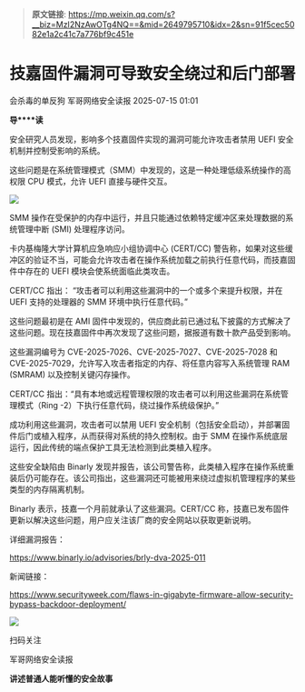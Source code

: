 > **原文链接**: https://mp.weixin.qq.com/s?__biz=MzI2NzAwOTg4NQ==&mid=2649795710&idx=2&sn=91f5cec5082e1a2c41c7a776bf9c451e

#  技嘉固件漏洞可导致安全绕过和后门部署  
会杀毒的单反狗  军哥网络安全读报   2025-07-15 01:01  
  
**导****读**  
  
  
  
安全研究人员发现，影响多个技嘉固件实现的漏洞可能允许攻击者禁用 UEFI 安全机制并控制受影响的系统。  
  
  
这些问题是在系统管理模式（SMM）中发现的，这是一种处理低级系统操作的高权限 CPU 模式，允许 UEFI 直接与硬件交互。  
  
![](https://mmbiz.qpic.cn/mmbiz_png/AnRWZJZfVaF0OrLAXuWLVIZawcTXcTst1UJLAKJw9NSib79tTzKURklTKsUCuvCxJC3uZ3kYtJYcz2nGAaJ1ic8w/640?wx_fmt=png&from=appmsg "")  
  
  
SMM 操作在受保护的内存中运行，并且只能通过依赖特定缓冲区来处理数据的系统管理中断 (SMI) 处理程序访问。  
  
  
卡内基梅隆大学计算机应急响应小组协调中心 (CERT/CC) 警告称，如果对这些缓冲区的验证不当，可能会允许攻击者在操作系统加载之前执行任意代码，而技嘉固件中存在的 UEFI 模块会使系统面临此类攻击。  
  
  
CERT/CC 指出： “攻击者可以利用这些漏洞中的一个或多个来提升权限，并在 UEFI 支持的处理器的 SMM 环境中执行任意代码。”  
  
  
这些问题最初是在 AMI 固件中发现的，供应商此前已通过私下披露的方式解决了这些问题。现在技嘉固件中再次发现了这些问题，据报道有数十款产品受到影响。  
  
  
这些漏洞编号为 CVE-2025-7026、CVE-2025-7027、CVE-2025-7028 和 CVE-2025-7029，允许写入攻击者指定的内存、将任意内容写入系统管理 RAM (SMRAM) 以及控制关键闪存操作。  
  
  
CERT/CC 指出：“具有本地或远程管理权限的攻击者可以利用这些漏洞在系统管理模式（Ring -2）下执行任意代码，绕过操作系统级保护。”  
  
  
成功利用这些漏洞，攻击者可以禁用 UEFI 安全机制（包括安全启动），并部署固件后门或植入程序，从而获得对系统的持久控制权。由于 SMM 在操作系统底层运行，因此传统的端点保护工具无法检测到此类植入程序。  
  
  
这些安全缺陷由 Binarly 发现并报告，该公司警告称，此类植入程序在操作系统重装后仍可能存在。该公司指出，这些漏洞还可能被用来绕过虚拟机管理程序的某些类型的内存隔离机制。  
  
  
Binarly 表示，技嘉一个月前就承认了这些漏洞。CERT/CC 称，技嘉已发布固件更新以解决这些问题，用户应关注该厂商的安全网站以获取更新说明。  
  
  
详细漏洞报告：  
  
https://www.binarly.io/advisories/brly-dva-2025-011  
  
  
新闻链接：  
  
https://www.securityweek.com/flaws-in-gigabyte-firmware-allow-security-bypass-backdoor-deployment/  
  
![](https://mmbiz.qpic.cn/mmbiz_jpg/AnRWZJZfVaGC3gsJClsh4Fia0icylyBEnBywibdbkrLLzmpibfdnf5wNYzEUq2GpzfedMKUjlLJQ4uwxAFWLzHhPFQ/640?wx_fmt=jpeg "")  
  
扫码关注  
  
军哥网络安全读报  
  
**讲述普通人能听懂的安全故事**  
  
  

